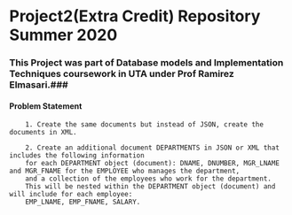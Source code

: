 # Project2(Extra Credit) Repository Summer 2020 #

### This Project was part of Database models and Implementation Techniques coursework in UTA under Prof Ramirez Elmasari.###

#### Problem Statement ####
        1. Create the same documents but instead of JSON, create the documents in XML.

        2. Create an additional document DEPARTMENTS in JSON or XML that includes the following information
        for each DEPARTMENT object (document): DNAME, DNUMBER, MGR_LNAME and MGR_FNAME for the EMPLOYEE who manages the department,
        and a collection of the employees who work for the department.
        This will be nested within the DEPARTMENT object (document) and will include for each employee:
        EMP_LNAME, EMP_FNAME, SALARY.
